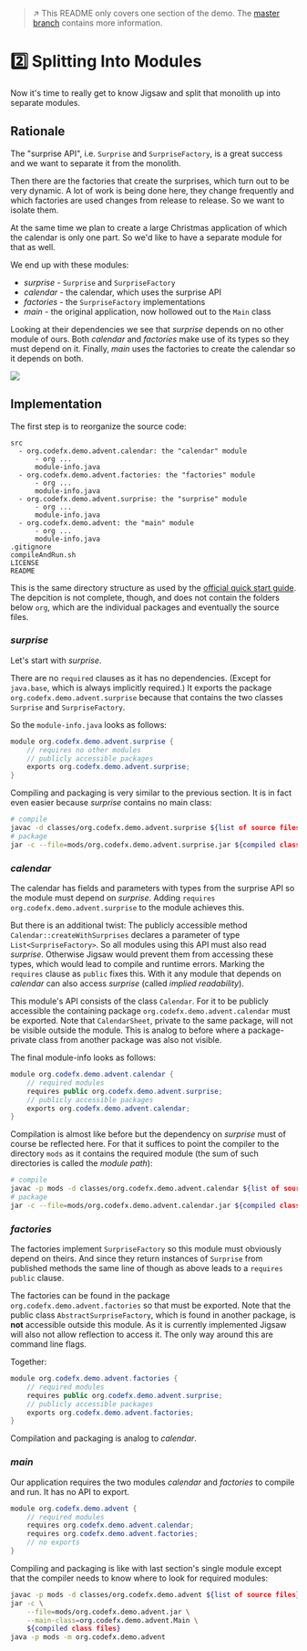 > :arrow_upper_right: This README only covers one section of the demo.
> The [master branch](https://github.com/CodeFX-org/demo-jigsaw-advent-calendar/tree/master) contains more information.

# :two: Splitting Into Modules

Now it's time to really get to know Jigsaw and split that monolith up into separate modules.

## Rationale

The "surprise API", i.e. `Surprise` and `SurpriseFactory`, is a great success and we want to separate it from the monolith.

Then there are the factories that create the surprises, which turn out to be very dynamic.
A lot of work is being done here, they change frequently and which factories are used changes from release to release.
So we want to isolate them.

At the same time we plan to create a large Christmas application of which the calendar is only one part. So we'd like to have a separate module for that as well.

We end up with these modules:

* _surprise_ - `Surprise` and `SurpriseFactory`
* _calendar_ - the calendar, which uses the surprise API
* _factories_ - the `SurpriseFactory` implementations
* _main_ - the original application, now hollowed out to the `Main` class

Looking at their dependencies we see that _surprise_ depends on no other module of ours.
Both _calendar_ and _factories_ make use of its types so they must depend on it.
Finally, _main_ uses the factories to create the calendar so it depends on both.

<img src="http://yuml.me/cd7e6a17.png"></img>
<!-- // http://yuml.me/edit/cd7e6a17
[surprise{bg:green}]
[factories{bg:yellow}]->[surprise]
[calendar{bg:yellow}]->[surprise]
[main{bg:red}]->[factories]
[main]->[calendar]
-->

## Implementation

The first step is to reorganize the source code:

```
src
  - org.codefx.demo.advent.calendar: the "calendar" module
      - org ...
      module-info.java
  - org.codefx.demo.advent.factories: the "factories" module
      - org ...
      module-info.java
  - org.codefx.demo.advent.surprise: the "surprise" module
      - org ...
      module-info.java
  - org.codefx.demo.advent: the "main" module
      - org ...
      module-info.java
.gitignore
compileAndRun.sh
LICENSE
README
```

This is the same directory structure as used by the [official quick start guide](http://openjdk.java.net/projects/jigsaw/quick-start). The depcition is not complete, though, and does not contain the folders below `org`, which are the individual packages and eventually the source files.

### _surprise_

Let's start with _surprise_.

There are no `required` clauses as it has no dependencies.
(Except for `java.base`, which is always implicitly required.)
It exports the package `org.codefx.demo.advent.surprise` because that contains the two classes `Surprise` and `SurpriseFactory`.

So the `module-info.java` looks as follows:

```java
module org.codefx.demo.advent.surprise {
	// requires no other modules
	// publicly accessible packages
	exports org.codefx.demo.advent.surprise;
}
```

Compiling and packaging is very similar to the previous section.
It is in fact even easier because _surprise_ contains no main class:

```bash
# compile
javac -d classes/org.codefx.demo.advent.surprise ${list of source files}
# package
jar -c --file=mods/org.codefx.demo.advent.surprise.jar ${compiled class files}
```

### _calendar_

The calendar has fields and parameters with types from the surprise API so the module must depend on _surprise_.
Adding `requires org.codefx.demo.advent.surprise` to the module achieves this.

But there is an additional twist:
The publicly accessible method `Calendar::createWithSurprises` declares a parameter of type `List<SurpriseFactory>`.
So all modules using this API must also read _surprise_.
Otherwise Jigsaw would prevent them from accessing these types, which would lead to compile and runtime errors.
Marking the `requires` clause as `public` fixes this.
With it any module that depends on _calendar_ can also access _surprise_ (called _implied readability_).

This module's API consists of the class `Calendar`.
For it to be publicly accessible the containing package `org.codefx.demo.advent.calendar` must be exported.
Note that `CalendarSheet`, private to the same package, will not be visible outside the module.
This is analog to before where a package-private class from another package was also not visible.

The final module-info looks as follows:

```java
module org.codefx.demo.advent.calendar {
	// required modules
	requires public org.codefx.demo.advent.surprise;
	// publicly accessible packages
	exports org.codefx.demo.advent.calendar;
}
```

Compilation is almost like before but the dependency on _surprise_ must of course be reflected here.
For that it suffices to point the compiler to the directory `mods` as it contains the required module (the sum of such directories is called the _module path_):

```bash
# compile
javac -p mods -d classes/org.codefx.demo.advent.calendar ${list of source files}
# package
jar -c --file=mods/org.codefx.demo.advent.calendar.jar ${compiled class files}
```

### _factories_

The factories implement `SurpriseFactory` so this module must obviously depend on theirs.
And since they return instances of `Surprise` from published methods the same line of though as above leads to a `requires public` clause.

The factories can be found in the package `org.codefx.demo.advent.factories` so that must be exported.
Note that the public class `AbstractSurpriseFactory`, which is found in another package, is **not** accessible outside this module.
As it is currently implemented Jigsaw will also not allow reflection to access it.
The only way around this are command line flags.

Together:

```java
module org.codefx.demo.advent.factories {
	// required modules
	requires public org.codefx.demo.advent.surprise;
	// publicly accessible packages
	exports org.codefx.demo.advent.factories;
}
```

Compilation and packaging is analog to _calendar_.

### _main_

Our application requires the two modules _calendar_ and _factories_ to compile and run.
It has no API to export.

```java
module org.codefx.demo.advent {
	// required modules
	requires org.codefx.demo.advent.calendar;
	requires org.codefx.demo.advent.factories;
	// no exports
}
```

Compiling and packaging is like with last section's single module except that the compiler needs to know where to look for required modules:

```bash
javac -p mods -d classes/org.codefx.demo.advent ${list of source files}
jar -c \
	--file=mods/org.codefx.demo.advent.jar \
	--main-class=org.codefx.demo.advent.Main \
	${compiled class files}
java -p mods -m org.codefx.demo.advent
```
